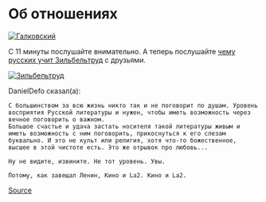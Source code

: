 Об отношениях
===

[![Галковский](http://img.youtube.com/vi/rGzI0QVtEgk/0.jpg)](http://www.youtube.com/watch?v=rGzI0QVtEgk "")

С 11 минуты послушайте внимательно.
А теперь послушайте [чему русских учит Зильбельтруд](https://www.youtube.com/watch?v=pqZlPuljhCI&feature=youtu.be) с друзьями.

[![Зильбельтруд](http://img.youtube.com/vi/pqZlPuljhCI/0.jpg)](http://www.youtube.com/watch?v=pqZlPuljhCI "video")

DanielDefo сказал(а):

    С большинством за всю жизнь никто так и не поговорит по душам. Уровень восприятия Русской литературы и нужен, чтобы иметь возможность через вечное поговорить о важном.
    Большое счастье и удача застать носителя такой литературы живым и иметь возможность с ним поговорить, прикоснуться к его слезам буквально. И это не культ или религия, хотя что-то божественное, высшее в этой чистоте есть. Это же отрывок про любовь...

    Ну не видите, извините. Не тот уровень. Увы.

    Потому, как завещал Ленин, Кино и La2. Кино и La2.

[Source](https://danieldefo.ru/threads/ob-otnoshenijax.9545/)
